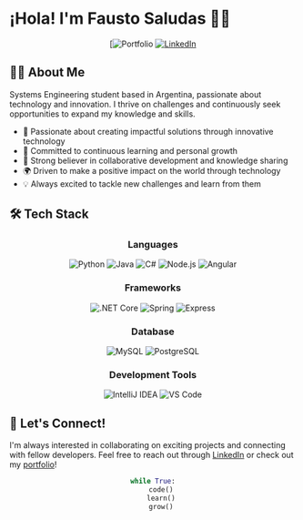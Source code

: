 # ¡Hola! I'm Fausto Saludas 👨‍💻

<div align="center">
  
[![Portfolio](https://faustosaludas.netlify.app/)
[![LinkedIn](https://img.shields.io/badge/LinkedIn-Connect-0077B5?style=for-the-badge&logo=linkedin)](https://www.linkedin.com/in/faustosaludas/)

</div>

## 👨‍🎓 About Me

Systems Engineering student based in Argentina, passionate about technology and innovation. I thrive on challenges and continuously seek opportunities to expand my knowledge and skills.

- 🚀 Passionate about creating impactful solutions through innovative technology
- 🌱 Committed to continuous learning and personal growth
- 🤝 Strong believer in collaborative development and knowledge sharing
- 🌍 Driven to make a positive impact on the world through technology
- 💡 Always excited to tackle new challenges and learn from them

## 🛠️ Tech Stack

<div align="center">

### Languages
![Python](https://img.shields.io/badge/Python-3776AB?style=flat-square&logo=python&logoColor=white)
![Java](https://img.shields.io/badge/Java-ED8B00?style=flat-square&logo=openjdk&logoColor=white)
![C#](https://img.shields.io/badge/C%23-239120?style=flat-square&logo=c-sharp&logoColor=white)
![Node.js](https://img.shields.io/badge/Node.js-339933?style=flat-square&logo=node.js&logoColor=white)
![Angular](https://img.shields.io/badge/Angular-DD0031?style=flat-square&logo=angular&logoColor=white)

### Frameworks
![.NET Core](https://img.shields.io/badge/.NET_Core-512BD4?style=flat-square&logo=.net&logoColor=white)
![Spring](https://img.shields.io/badge/Spring-6DB33F?style=flat-square&logo=spring&logoColor=white)
![Express](https://img.shields.io/badge/Express-000000?style=flat-square&logo=express&logoColor=white)

### Database
![MySQL](https://img.shields.io/badge/MySQL-4479A1?style=flat-square&logo=mysql&logoColor=white)
![PostgreSQL](https://img.shields.io/badge/PostgreSQL-336791?style=flat-square&logo=postgresql&logoColor=white)

### Development Tools
![IntelliJ IDEA](https://img.shields.io/badge/IntelliJ_IDEA-000000?style=flat-square&logo=intellij-idea&logoColor=white)
![VS Code](https://img.shields.io/badge/VS_Code-007ACC?style=flat-square&logo=visual-studio-code&logoColor=white)

</div>

## 🤝 Let's Connect!

I'm always interested in collaborating on exciting projects and connecting with fellow developers. Feel free to reach out through [LinkedIn](https://www.linkedin.com/in/faustosaludas/) or check out my [portfolio](https://faus14.github.io/)!

<div align="center">

```python
while True:
    code()
    learn()
    grow()
```

</div>
